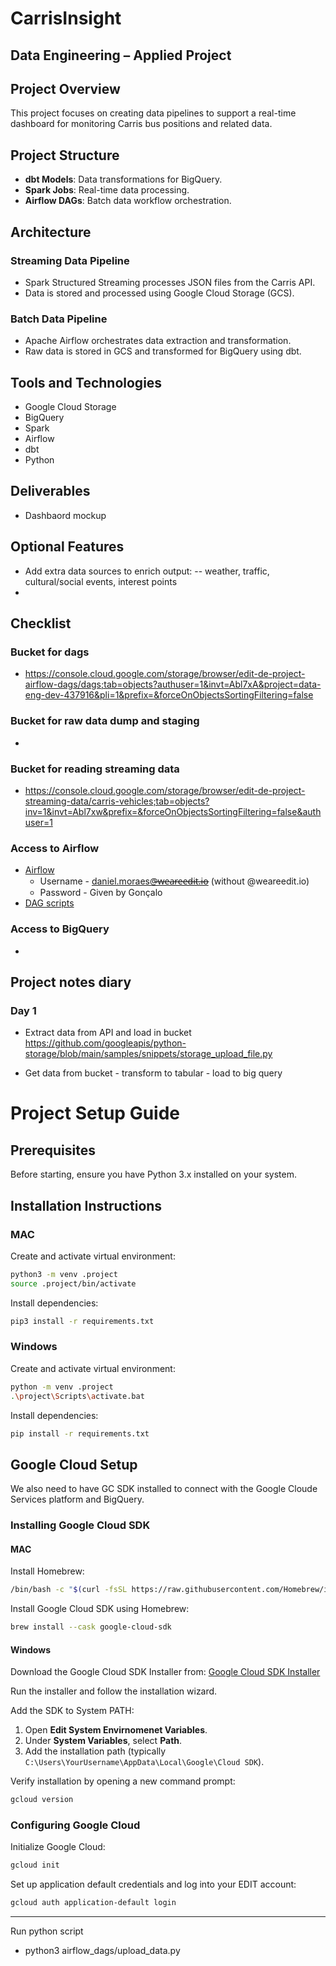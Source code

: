 # CarrisInsight
## Data Engineering – Applied Project

## Project Overview
This project focuses on creating data pipelines to support a real-time dashboard for monitoring Carris bus positions and related data.

## Project Structure
* **dbt Models**: Data transformations for BigQuery.
* **Spark Jobs**: Real-time data processing.
* **Airflow DAGs**: Batch data workflow orchestration.

## Architecture

### Streaming Data Pipeline
* Spark Structured Streaming processes JSON files from the Carris API.
* Data is stored and processed using Google Cloud Storage (GCS).

### Batch Data Pipeline
* Apache Airflow orchestrates data extraction and transformation.
* Raw data is stored in GCS and transformed for BigQuery using dbt.

## Tools and Technologies
* Google Cloud Storage
* BigQuery
* Spark
* Airflow
* dbt
* Python

## Deliverables 
* Dashbaord mockup

## Optional Features
* Add extra data sources to enrich output:
   -- weather, traffic, cultural/social events, interest points 
* 

## Checklist 

### Bucket for dags
 -  https://console.cloud.google.com/storage/browser/edit-de-project-airflow-dags/dags;tab=objects?authuser=1&invt=Abl7xA&project=data-eng-dev-437916&pli=1&prefix=&forceOnObjectsSortingFiltering=false

### Bucket for raw data dump and staging 
 - 

### Bucket for reading streaming data 
 - https://console.cloud.google.com/storage/browser/edit-de-project-streaming-data/carris-vehicles;tab=objects?inv=1&invt=Abl7xw&prefix=&forceOnObjectsSortingFiltering=false&authuser=1

### Access to Airflow 
  - [Airflow](https://edit-data-eng.duckdns.org/)
    - Username - daniel.moraes@̶w̶e̶a̶r̶e̶e̶d̶i̶t̶.̶i̶o̶ (without @weareedit.io)
    - Password - Given by Gonçalo
  - [DAG scripts](https://console.cloud.google.com/storage/browser/edit-de-project-airflow-dags/dags;tab=objects?authuser=1&inv=1&invt=Abl9Ew&project=data-eng-dev-437916&pli=1&prefix=&forceOnObjectsSortingFiltering=false)

### Access to BigQuery
  - 


## Project notes diary

### Day 1 
 - Extract data from API and load in bucket
      https://github.com/googleapis/python-storage/blob/main/samples/snippets/storage_upload_file.py

 - Get data from bucket - transform to tabular - load to big query 



# Project Setup Guide

## Prerequisites

Before starting, ensure you have Python 3.x installed on your system.

## Installation Instructions

### MAC

Create and activate virtual environment:
```sh
python3 -m venv .project
source .project/bin/activate
```

Install dependencies:
```sh
pip3 install -r requirements.txt
```

### Windows

Create and activate virtual environment:
```sh
python -m venv .project
.\project\Scripts\activate.bat
```

Install dependencies:
```sh
pip install -r requirements.txt
```

## Google Cloud Setup
We also need to have GC SDK installed to connect with the Google Cloude Services platform and BigQuery.

### Installing Google Cloud SDK

#### MAC

Install Homebrew:
```sh
/bin/bash -c "$(curl -fsSL https://raw.githubusercontent.com/Homebrew/install/HEAD/install.sh)"
```
Install Google Cloud SDK using Homebrew:
```sh
brew install --cask google-cloud-sdk
```

#### Windows

Download the Google Cloud SDK Installer from: [Google Cloud SDK Installer](https://dl.google.com/dl/cloudsdk/channels/rapid/GoogleCloudSDKInstaller.exe)

Run the installer and follow the installation wizard.

Add the SDK to System PATH:
1. Open **Edit System Envirnomenet Variables**.
2. Under **System Variables**, select **Path**.
3. Add the installation path (typically `C:\Users\YourUsername\AppData\Local\Google\Cloud SDK`).

Verify installation by opening a new command prompt:
```sh
gcloud version
```

### Configuring Google Cloud

Initialize Google Cloud:
```sh
gcloud init
```

Set up application default credentials and log into your EDIT account:
```sh
gcloud auth application-default login
```
  
----

Run python script 
- python3 airflow_dags/upload_data.py  <bucket-name> <source-file-name> <target-file-name>
